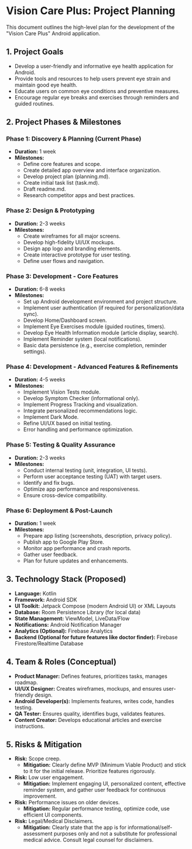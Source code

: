 # **Vision Care Plus: Project Planning**

This document outlines the high-level plan for the development of the "Vision Care Plus" Android application.

## **1\. Project Goals**

* Develop a user-friendly and informative eye health application for Android.  
* Provide tools and resources to help users prevent eye strain and maintain good eye health.  
* Educate users on common eye conditions and preventive measures.  
* Encourage regular eye breaks and exercises through reminders and guided routines.

## **2\. Project Phases & Milestones**

### **Phase 1: Discovery & Planning (Current Phase)**

* **Duration:** 1 week  
* **Milestones:**  
  * Define core features and scope.  
  * Create detailed app overview and interface organization.  
  * Develop project plan (planning.md).  
  * Create initial task list (task.md).  
  * Draft readme.md.  
  * Research competitor apps and best practices.

### **Phase 2: Design & Prototyping**

* **Duration:** 2-3 weeks  
* **Milestones:**  
  * Create wireframes for all major screens.  
  * Develop high-fidelity UI/UX mockups.  
  * Design app logo and branding elements.  
  * Create interactive prototype for user testing.  
  * Define user flows and navigation.

### **Phase 3: Development \- Core Features**

* **Duration:** 6-8 weeks  
* **Milestones:**  
  * Set up Android development environment and project structure.  
  * Implement user authentication (if required for personalization/data sync).  
  * Develop Home/Dashboard screen.  
  * Implement Eye Exercises module (guided routines, timers).  
  * Develop Eye Health Information module (article display, search).  
  * Implement Reminder system (local notifications).  
  * Basic data persistence (e.g., exercise completion, reminder settings).

### **Phase 4: Development \- Advanced Features & Refinements**

* **Duration:** 4-5 weeks  
* **Milestones:**  
  * Implement Vision Tests module.  
  * Develop Symptom Checker (informational only).  
  * Implement Progress Tracking and visualization.  
  * Integrate personalized recommendations logic.  
  * Implement Dark Mode.  
  * Refine UI/UX based on initial testing.  
  * Error handling and performance optimization.

### **Phase 5: Testing & Quality Assurance**

* **Duration:** 2-3 weeks  
* **Milestones:**  
  * Conduct internal testing (unit, integration, UI tests).  
  * Perform user acceptance testing (UAT) with target users.  
  * Identify and fix bugs.  
  * Optimize app performance and responsiveness.  
  * Ensure cross-device compatibility.

### **Phase 6: Deployment & Post-Launch**

* **Duration:** 1 week  
* **Milestones:**  
  * Prepare app listing (screenshots, description, privacy policy).  
  * Publish app to Google Play Store.  
  * Monitor app performance and crash reports.  
  * Gather user feedback.  
  * Plan for future updates and enhancements.

## **3\. Technology Stack (Proposed)**

* **Language:** Kotlin  
* **Framework:** Android SDK  
* **UI Toolkit:** Jetpack Compose (modern Android UI) or XML Layouts  
* **Database:** Room Persistence Library (for local data)  
* **State Management:** ViewModel, LiveData/Flow  
* **Notifications:** Android Notification Manager  
* **Analytics (Optional):** Firebase Analytics  
* **Backend (Optional for future features like doctor finder):** Firebase Firestore/Realtime Database

## **4\. Team & Roles (Conceptual)**

* **Product Manager:** Defines features, prioritizes tasks, manages roadmap.  
* **UI/UX Designer:** Creates wireframes, mockups, and ensures user-friendly design.  
* **Android Developer(s):** Implements features, writes code, handles testing.  
* **QA Tester:** Ensures quality, identifies bugs, validates features.  
* **Content Creator:** Develops educational articles and exercise instructions.

## **5\. Risks & Mitigation**

* **Risk:** Scope creep.  
  * **Mitigation:** Clearly define MVP (Minimum Viable Product) and stick to it for the initial release. Prioritize features rigorously.  
* **Risk:** Low user engagement.  
  * **Mitigation:** Implement engaging UI, personalized content, effective reminder system, and gather user feedback for continuous improvement.  
* **Risk:** Performance issues on older devices.  
  * **Mitigation:** Regular performance testing, optimize code, use efficient UI components.  
* **Risk:** Legal/Medical Disclaimers.  
  * **Mitigation:** Clearly state that the app is for informational/self-assessment purposes only and not a substitute for professional medical advice. Consult legal counsel for disclaimers.